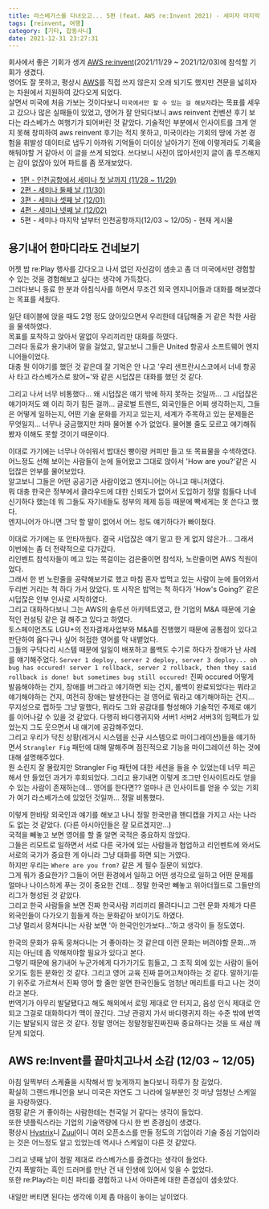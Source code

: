 ```yaml
---
title: 라스베가스를 다녀오고... 5편 (feat. AWS re:Invent 2021) - 세미자 마지막 날부터 인천공항까지
tags: [reinvent, 여행]
category: [기타, 잡동사니]
date: 2021-12-31 23:27:31
---
```


회사에서 좋은 기회가 생겨 [AWS re:invent](https://reinvent.awsevents.com/)(2021/11/29 ~ 2021/12/03)에 참석할 기회가 생겼다.  
영어도 잘 못하고, 평상시 [AWS](https://aws.amazon.com/)를 직접 쓰지 않은지 오래 되기도 했지만 견문을 넓히자는 차원에서 지원하여 갔다오게 되었다.  
살면서 미국에 처음 가보는 것이다보니 `미국에서만 할 수 있는 걸 해보자`라는 목표를 세우고 갔으나 많은 실패들이 있었고, 영어가 잘 안되다보니 aws reinvent 컨벤션 후기 보다는 라스베가스 여행기가 되어버린 것 같았다.
기술적인 부분에서 인사이트를 크게 얻지 못해 창피하여 aws reinvent 후기는 적지 못하고, 미국이라는 기회의 땅에 가본 경험을 휘발성 데이터로 냅두기 아까워 기억들이 더이상 날아가기 전에 이렇게라도 기록을 해둬야할 거 같아서 이 글을 쓰게 되었다.
쓰다보니 사진이 많아서인지 글이 좀 루즈해지는 감이 없잖아 있어 파트를 좀 쪼개보았다.

* [1편 - 인천공항에서 세미나 첫 날까지 (11/28 ~ 11/29)](/2021/12/31/las-vegas-aws-reinvent-01/)
* [2편 - 세미나 둘째 날 (11/30)](/2021/12/31/las-vegas-aws-reinvent-02/)
* [3편 - 세미나 셋째 날 (12/01)](/2021/12/31/las-vegas-aws-reinvent-03/)
* [4편 - 세미나 넷째 날 (12/02)](/2021/12/31/las-vegas-aws-reinvent-04/)
* 5편 - 세미나 마지막 날부터 인천공항까지(12/03 ~ 12/05) - 현재 게시물

## 용기내어 한마디라도 건네보기
어젯 밤 re:Play 행사를 갔다오고 나서 없던 자신감이 샘솟고 좀 더 미국에서만 경험할 수 있는 것을 경험해보고 싶다는 생각에 가득찼다.  
그러다보니 동료 한 분과 아침식사를 하면서 무조건 외국 엔지니어들과 대화를 해보겠다는 목표를 세웠다.  

일단 테이블에 앉을 때도 2명 정도 앉아있으면서 우리한테 대답해줄 거 같은 착한 사람을 물색하였다.  
목표를 포착하고 앉아서 말없이 우리끼리만 대화를 하였다.  
그러다 동료가 용기내어 말을 걸었고, 알고보니 그들은 United 항공사 소프트웨어 엔지니어들이었다.  
대충 뭔 이야기를 했던 것 같은데 잘 기억은 안 나고 '우리 샌프란시스코에서 너네 항공사 타고 라스베가스로 왔어~'와 같은 시덥잖은 대화를 했던 것 같다.

그리고 나서 너무 비통했다...
왜 시덥잖은 얘기 밖에 하지 못하는 것일까...
그 시덥잖은 얘기마저도 왜 이리 하기 힘든 걸까...
글로벌 트렌드, 외국인들은 어찌 생각하는지, 그들은 어떻게 일하는지, 어떤 기술 문화를 가지고 있는지, 세계가 주목하고 있는 문제들은 무엇일지...
너무나 궁금했지만 차마 물어볼 수가 없었다. 물어볼 줄도 모르고 얘기해줘봤자 이해도 못할 것이기 때문이다.

이대로 가기에는 너무나 아쉬워서 밥대신 빵이랑 커피만 들고 또 목표물을 수색하였다.  
어느정도 선해 보이는 사람들이 눈에 들어왔고 그대로 앉아서 'How are you?'같은 시덥잖은 안부를 물어보았다.  
알고보니 그들은 어떤 공공기관 사람이었고 엔지니어는 아니고 매니저였다.  
뭐 대충 한국은 정부에서 클라우드에 대한 신뢰도가 없어서 도입하기 정말 힘들다 너네 신기하다 했는데 뭐 그들도 자기네들도 정부의 제제 등등 때문에 빡세게는 못 쓴다고 했다.  
엔지니어가 아니면 그닥 할 말이 없어서 어느 정도 얘기하다가 빠이쳤다.

이대로 가기에는 또 안타까웠다. 결국 시덥잖은 얘기 말고 한 게 없지 않은가...
그래서 이번에는 좀 더 전략적으로 다가갔다.  
리인벤트 참석자들이 메고 있는 목걸이는 검은줄이면 참석자, 노란줄이면 AWS 직원이었다.  
그래서 한 번 노란줄을 공략해보기로 했고 마침 혼자 밥먹고 있는 사람이 눈에 들어와서 두리번 거리는 척 하다 가서 앉았다.
또 시작은 밥먹는 척 하다가 'How's Going?' 같은 시덥잖은 안부 인사로 시작하였다.  
그리고 대화하다보니 그는 AWS의 솔루션 아키텍트였고, 한 기업의 M&A 때문에 기술적인 컨설팅 같은 걸 해주고 있다고 하였다.  
토스페이먼츠도 LGU+의 전자결제사업부와 M&A를 진행했기 때문에 공통점이 있다고 판단하여 옳다구나 싶어 허접한 영어를 막 내뱉었다.  
그들의 구닥다리 시스템 때문에 일일이 배포하고 롤백도 수기로 하다가 장애가 난 사례를 얘기해주었다.
`Server 1 deploy, server 2 deploy, server 3 deploy... oh bug has occured! server 1 rollback, server 2 rollback, then they said rollback is done! but sometimes bug still occured!`
진짜 occured 어떻게 발음해야하는 건지, 장애를 버그라고 얘기하면 되는 건지, 롤백이 완료되었다는 뭐라고 얘기해야하는 건지, 여전히 장애는 발생한다는 걸 영어로 뭐라고 얘기해야하는 건지...
무지성으로 랩하듯 그냥 말했다, 뭐라도 그와 공감대를 형성해야 기술적인 주제로 얘기를 이어나갈 수 있을 것 같았다.
다행히 바디랭귀지와 서버1 서버2 서버3의 임팩트가 있었는지 그도 웃으면서 내 얘기에 공감해주었다.  
그리고 우리가 닥친 상황(레거시 시스템을 신규 시스템으로 마이그레이션)들을 얘기하면서 `Strangler Fig` 패턴에 대해 말해주며 점진적으로 기능을 마이그레이션 하는 것에 대해 설명해주었다.  
뭔 소린지 잘 몰랐지만 Strangler Fig 패턴에 대한 세션을 들을 수 있었는데 너무 피곤해서 안 들었던 과거가 후회되었다.
그리고 용기내면 이렇게 조그만 인사이트라도 얻을 수 있는 사람이 존재하는데... 영어를 한다면?? 얼마나 큰 인사이트를 얻을 수 있는 기회가 여기 라스베가스에 있었던 것일까... 정말 비통했다.

이렇게 한바탕 외국인과 얘기를 해보고 나니 정말 한국만큼 핸디캡을 가지고 사는 나라도 없는 것 같았다. (다른 아시아인들은 잘 모르겠지만...)  
국적을 빼놓고 보면 영어를 할 줄 알면 국적은 중요하지 않았다.  
그들은 리모트로 일하면서 서로 다른 국가에 있는 사람들과 협업하고 리인벤트에 와서도 서로의 국가가 중요한 게 아니라 그냥 대화를 하면 되는 거였다.  
하지만 우리는 `Where are you from?` 같은 게 필수 질문이 되었다.  
그게 뭐가 중요한가? 그들이 어떤 환경에서 일하고 어떤 생각으로 일하고 어떤 문제를 얼마나 나이스하게 푸는 것이 중요한 건데...
정말 한국만 빼놓고 위아더월드로 그들만의 리그가 형성된 것 같았다.  
그리고 한국 사람들을 보면 진짜 한국사람 끼리끼리 몰려다니고 그런 문화 자체가 다른 외국인들이 다가오기 힘들게 하는 문화같아 보이기도 하였다.  
그냥 멀리서 뭉쳐다니는 사람 보면 '아 한국인인가보다...'하고 생각이 들 정도였다.

한국의 문화가 유독 뭉쳐다니는 거 좋아하는 것 같은데 이런 문화는 버려야할 문화...까지는 아닌데 좀 약해져야할 필요가 있다고 본다.  
그렇기 때문에 용기내어 누군가에게 다가가기도 힘들고, 그 조직 외에 있는 사람이 들어오기도 힘든 문화인 것 같다.
그리고 영어 교육 진짜 뜯어고쳐야하는 것 같다.
말하기/듣기 위주로 가르쳐서 진짜 영어 할 줄만 알면 한국인들도 엄청난 메리트를 타고 나는 것이라고 본다.  
번역기가 아무리 발달됐다고 해도 해외에서 로밍 제대로 안 터지고, 음성 인식 제대로 안 되고 그걸로 대화하다가 맥이 끊긴다.
그냥 관광지 가서 바디랭귀지 하는 수준 밖에 번역기는 발달되지 않은 것 같다.
정말 영어는 정말정말진짜진짜 중요하다는 것을 또 새삼 깨닫게 되었다.

## AWS re:Invent를 끝마치고나서 소감 (12/03 ~ 12/05)
아침 일찍부터 스케쥴을 시작해서 밤 늦게까지 놀다보니 하루가 참 길었다.  
확실히 그랜드캐니언을 보니 미국은 자연도 그 나라에 일부분인 것 마냥 엄청난 스케일을 자랑하였다.  
캠핑 같은 거 좋아하는 사람한테는 천국일 거 같다는 생각이 들었다.  
또한 넷플릭스라는 기업의 기술역량에 다시 한 번 존경심이 생겼다.  
평상시 [Hystrix](https://github.com/Netflix/Hystrix)니 [Zuul](https://github.com/Netflix/zuul)이니 여러 오픈소스를 만들 정도의 기업이라 기술 중심 기업이라는 것은 어느정도 알고 있었는데 역시나 스케일이 다른 것 같았다.

그리고 넷째 날이 정말 제대로 라스베가스를 즐겼다는 생각이 들었다.  
간지 폭발하는 흑인 드러머를 만난 건 내 인생에 있어서 잊을 수 없었다.  
또한 re:Play라는 미친 파티를 경험하고 나서 아마존에 대한 존경심이 샘솟았다.

내일만 버티면 된다는 생각에 이제 좀 마음이 놓이는 날이었다.